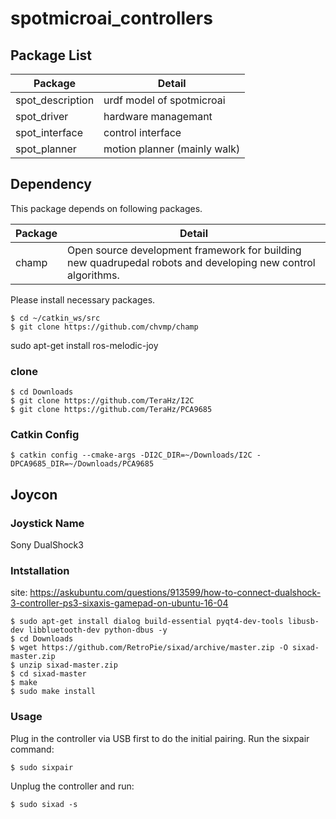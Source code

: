 # spotmicroai_controllers

## Package List

| Package | Detail |
| --- | --- |
| spot_description | urdf model of spotmicroai |
| spot_driver      | hardware managemant |
| spot_interface   | control interface |
| spot_planner     | motion planner (mainly walk) |

## Dependency

This package depends on following packages.

| Package | Detail |
| --- | --- |
| champ |Open source development framework for building new quadrupedal robots and developing new control algorithms.|
<!--
| towr  |Light-weight and extensible C++ library for trajectory optimization for legged robots.|
| ifopt |Eigen-based, light-weight C++ Interface to NLP Solvers (Ipopt, Snopt).|
| xpp   |Visualization of legged robots, forces, support areas, ZMP, CoM etc. in ROS rviz.|
-->


Please install necessary packages.

```
$ cd ~/catkin_ws/src
$ git clone https://github.com/chvmp/champ
```
<!--
```
$ sudo apt install ros-melodic-towr-ros
$ sudo apt install ros-melodic-ifopt
$ sudo apt install ros-melodic-xpp
```
-->

sudo apt-get install ros-melodic-joy

### clone

```
$ cd Downloads
$ git clone https://github.com/TeraHz/I2C
$ git clone https://github.com/TeraHz/PCA9685
```

### Catkin Config

```
$ catkin config --cmake-args -DI2C_DIR=~/Downloads/I2C -DPCA9685_DIR=~/Downloads/PCA9685
```

## Joycon

### Joystick Name
Sony DualShock3

### Intstallation

site: https://askubuntu.com/questions/913599/how-to-connect-dualshock-3-controller-ps3-sixaxis-gamepad-on-ubuntu-16-04

```
$ sudo apt-get install dialog build-essential pyqt4-dev-tools libusb-dev libbluetooth-dev python-dbus -y
$ cd Downloads
$ wget https://github.com/RetroPie/sixad/archive/master.zip -O sixad-master.zip
$ unzip sixad-master.zip
$ cd sixad-master
$ make
$ sudo make install
```

### Usage

Plug in the controller via USB first to do the initial pairing. Run the sixpair command:

```
$ sudo sixpair
```

Unplug the controller and run:

```
$ sudo sixad -s
```